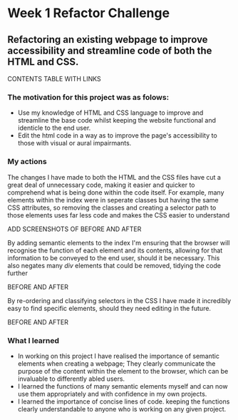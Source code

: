 # Week 1 Refactor Challenge

## Refactoring an existing webpage to improve accessibility and streamline code of both the HTML and CSS.

CONTENTS TABLE WITH LINKS

### The motivation for this project was as folows:
- Use my knowledge of HTML and CSS language to improve and streamline the base code whilst keeping the website functional and identicle to the end user.
- Edit the html code in a way as to improve the page's accessibility to those with visual or aural impairmants.

### My actions
The changes I have made to both the HTML and the CSS files have cut a great deal of unnecessary code, making it easier and quicker to comprehend what is being done within the code itself.
For example, many elements within the index were in seperate classes but having the same CSS attributes, so removing the classes and creating a selector path to those elements uses far less code and makes the CSS easier to understand 

ADD SCREENSHOTS OF BEFORE AND AFTER

By adding semantic elements to the index I'm ensuring that the browser will recognise the function of each element and its contents, allowing for that information to be conveyed to the end user, should it be necessary.
This also negates many *div* elements that could be removed, tidying the code further

BEFORE AND AFTER

By re-ordering and classifying selectors in the CSS I have made it incredibly easy to find specific elements, should they need editing in the future.

BEFORE AND AFTER

### What I learned
- In working on this project I have realised the importance of semantic elements when creating a webpage; They clearly communicate the purpose of the content within the element to the browser, which can be invaluable to differently abled users.
- I learned the functions of many semantic elements myself and can now use them appropriately and with confidence in my own projects.
- I learned the importance of concise lines of code. keeping the functions clearly understandable to anyone who is working on any given project.